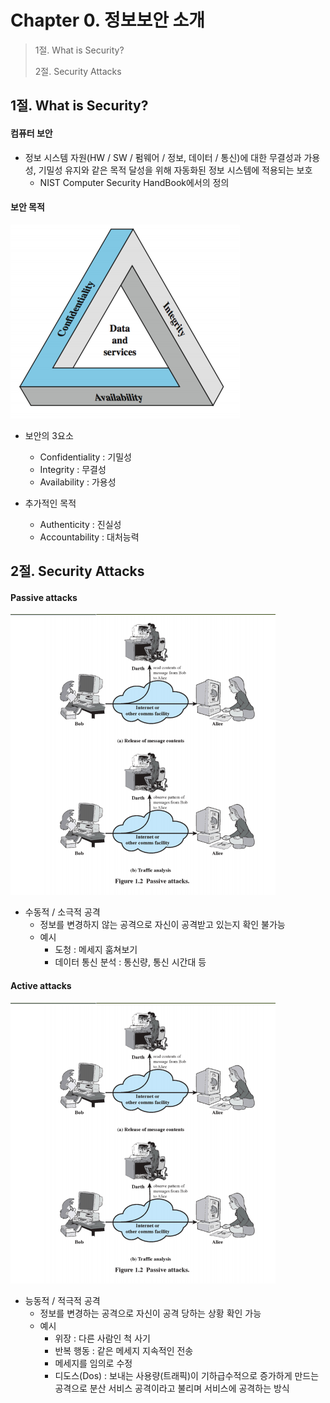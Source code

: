 #  Chapter 0. 정보보안 소개
> 1절. What is Security?
> 
> 2절. Security Attacks

## 1절. What is Security?
#### 컴퓨터 보안
* 정보 시스템 자원(HW / SW / 펌웨어 / 정보, 데이터 / 통신)에 대한 무결성과 가용성, 기밀성 유지와 같은 목적 달성을 위해 자동화된 정보 시스템에 적용되는 보호
    * NIST Computer Security HandBook에서의 정의

#### 보안 목적
![CIA](https://github.com/BangYunseo/TIL/blob/main/Security/InformationSecurity/Image/ch00/CIA.PNG)

* 보안의 3요소
    * Confidentiality : 기밀성
    * Integrity : 무결성
    * Availability : 가용성

* 추가적인 목적
    * Authenticity : 진실성
    * Accountability : 대처능력

## 2절. Security Attacks
#### Passive attacks

![PA](https://github.com/BangYunseo/TIL/blob/main/Security/InformationSecurity/Image/ch00/PA.PNG)

* 수동적 / 소극적 공격
    * 정보를 변경하지 않는 공격으로 자신이 공격받고 있는지 확인 불가능
    * 예시
        * 도청 : 메세지 훔쳐보기
        * 데이터 통신 분석 : 통신량, 통신 시간대 등

#### Active attacks

![AA](https://github.com/BangYunseo/TIL/blob/main/Security/InformationSecurity/Image/ch00/PA.PNG)

* 능동적 / 적극적 공격
    * 정보를 변경하는 공격으로 자신이 공격 당하는 상황 확인 가능
    * 예시
        * 위장 : 다른 사람인 척 사기
        * 반복 행동 : 같은 메세지 지속적인 전송
        * 메세지를 임의로 수정
        * 디도스(Dos) : 보내는 사용량(트래픽)이 기하급수적으로 증가하게 만드는 공격으로 분산 서비스 공격이라고 불리며 서비스에 공격하는 방식
